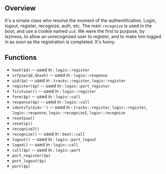 ## Overview

It's a simple class who resolve the moment of the authentification.
Login, logout, register, recognize, auth, etc.
The main `recognize` is used in the boot, and use a cookie named `uid`.
We were the first to purpose, by laziness, to allow an unrecognized user to register, and to make him logged in as soon as the registration is completed. It's funny.

## Functions

- `hash($d)` -- used in : `login::register`
- `vrfpsw($d,$hash)` -- used in : `login::response`
- `uid($a)` -- used in : `tracks::register`, `login::register`
- `register($p)` -- used in : `login::port_register`
- `firstuser()` -- used in : `login::register`
- `form($p)` -- used in : `login::call`
- `response($p)` -- used in : `login::call`
- `identify($id='')` -- used in : `tracks::register`, `login::register`, `login::response`, `login::recognize2`, `login::recognize`
- `resetpsw()`
- `resetip()`
- `recognize2()`
- `recognize()` -- used in : `boot::call`
- `logout()` -- used in : `login::port_logout`
- `loged()` -- used in : `login::call`
- `call($p)` -- used in : `login::port`
- `port_register($p)`
- `port_logout($p)`
- `port($p)`
